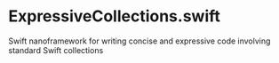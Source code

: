 # ExpressiveCollections.swift
Swift nanoframework for writing concise and expressive code involving standard Swift collections
